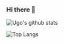 ### Hi there 👋

<!--
**Ugo-OClock/Ugo-OClock** is a ✨ _special_ ✨ repository because its `README.md` (this file) appears on your GitHub profile.

Here are some ideas to get you started:

- 🔭 I’m currently working on ...
- 🌱 I’m currently learning ...
- 👯 I’m looking to collaborate on ...
- 🤔 I’m looking for help with ...
- 💬 Ask me about ...
- 📫 How to reach me: ...
- 😄 Pronouns: ...
- ⚡ Fun fact: ...
-->


![Ugo's github stats](https://github-readme-stats-git-master-ugo-oclock.vercel.app/api?username=Ugo-OClock&count_private=true&show_icons=true)  

![Top Langs](https://github-readme-stats-git-master-ugo-oclock.vercel.app/api/top-langs/?username=Ugo-OClock&langs_count=10&count_private=true)
